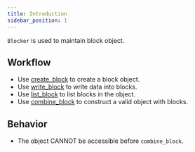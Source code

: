 ```yaml
---
title: Introduction
sidebar_position: 1
---
```


`Blocker` is used to maintain block object.

## Workflow

- Use [create_block](./create_block.md) to create a block object.
- Use [write_block](./write_block.md) to write data into blocks.
- Use [list_block](./list_block.md) to list blocks in the object.
- Use [combine_block](./combine_block.md) to construct a valid object with blocks.

## Behavior

- The object CANNOT be accessible before `combine_block`.